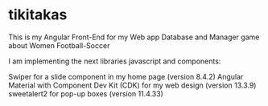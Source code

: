 # tikitakas
This is my Angular Front-End for my Web app Database and Manager game about Women Football-Soccer

I am implementing the next libraries javascript and components:

Swiper for a slide component in my home page  (version 8.4.2)
Angular Material with Component Dev Kit (CDK) for my web design  (version 13.3.9)
sweetalert2 for pop-up boxes  (version 11.4.33) 
